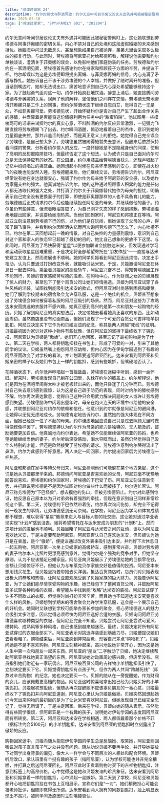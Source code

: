 ```yaml
---
title: "间谍过家家 24"
description: "约尔的担忧与醉酒风波：约尔无意中听到邻居议论丈夫出轨并可能被秘密警察举报，联想到劳埃德与女同事菲奥娜的关系，开始担忧自己的处境和婚姻关系。她内心戏很多，想象着如果自己被抛弃，弟弟尤里会如何极端反应。劳埃德拜托邦德照顾阿尼亚，解释说需要与约尔解决关于菲奥娜的误会，以免影响任务。劳埃德与约尔在酒吧见面，劳埃德感谢约尔一直以来的辛劳并提出干杯。约尔误以为劳埃德要提出离婚并与菲奥娜结婚，内心十分挣扎，认为自己不应干涉劳埃德的私生活，并做好离开的准备。然而她无法说出告别的话，意识到自己或许想继续维系这个家。为了鼓起勇气，约尔借酒消愁，醉酒后质问劳埃德与菲奥娜的关系，误解他试图解释的话语，以为他们是恋爱关系。劳埃德澄清菲奥娜只是同事，约尔继续醉酒抱怨自己没用。劳埃德开始怀疑约尔是否对自己有恋爱情感，并考虑利用这种感情作为任务的“甜蜜陷阱”。他尝试通过暧昧的言语来试探约尔，但醉酒的约尔反应过激，一记猛踢将劳埃德击飞。约尔清醒过来后惊恐万分，意识到自己的力量失控，认为这不是害羞而是真正的拒绝，觉得自己误会了劳埃德并过于自恋。劳埃德虽然短暂昏迷，但醒来后仍在思考约尔的反应，怀疑她是否是使用高级反陷阱手法的间谍，但又否定了这个想法，认为自己只是在她面前无法保持状态。公园里的真心话与和解：醉酒的约尔开始哼唱摇篮曲，劳埃德在半意识状态下听到并感到怀念。劳埃德醒来发现自己在公园里，头枕在约尔的膝盖上。约尔解释是酒吧老板将他们赶了出来，而他只昏迷了短短几分钟。劳埃德震惊于自己竟会失去意识，归咎于自己的松懈，并对膝枕感到困惑。约尔再次道歉，认为劳埃德对她这样只有力气大的女人感到失望。劳埃德脑中闪回童年时母亲在炮火下带给他的安心感，联想到阿尼亚对约尔的依赖和信任，意识到约尔是阿尼亚的安全基地，让她能无忧无虑地成长。他认为约尔虽然强大但方式不同，已经是位了不起的母亲。约尔谦虚地表示自己只是像模像样地照顾过尤里。劳埃德肯定约尔作为母亲的技能是独一无二的，鼓励她自信。他向约尔表达希望她能继续当阿尼亚的妈妈，同时也希望她继续当自己的妻子。约尔感动落泪，虽然不觉得自己有才能，但还是欣然接受。劳埃德指出她流鼻涕了，约尔为此感到抱歉。他们决定回家，约尔提出为劳埃德泡热茶。阿尼亚与贝姬的购物记：阿尼亚和邦德在家等待父母，阿尼亚猜测他们可能躲在哪里亲热，这个词是贝姬教的。邦德问阿尼亚是否喜欢父母，阿尼亚肯定回答喜欢。劳埃德和约尔回家，劳埃德的下巴受了伤。阿尼亚注意到并打趣是不是因为劳埃德想对约尔做什么而被揍。约尔否认。阿尼亚称劳埃德是“下巴怪兽”并想摸，被劳埃德制止。约尔惊讶于自己竟然做出这样的事。她反思自己以为只对弟弟有所执着，却发现也如此放不下这个家。第二天，劳埃德的下巴依然带伤，约尔再次问起，却忘了昨晚的事，让劳埃德很无奈。阿尼亚因学习和运动不佳，难以获得“星星”进入社交界，对“计划A”感到气馁，将希望寄托在与达米安交朋友的“计划B”上，但进展也不顺利。贝姬看到阿尼亚与达米安的互动，误认为阿尼亚喜欢达米安，决定帮助她。阿尼亚否认喜欢达米安，贝姬认为她只是傲娇，决定通过改造外表来吸引达米安，提议下次休息日一起购物。阿尼亚兴奋地第一次坐高级车。贝姬对劳埃德的妻子（约尔）真人比照片漂亮感到意外，认为她是劲敌，但坚持不该婚内出轨。阿尼亚展示了劳埃德给的大笔零花钱，贝姬惊讶于金额，但认为与布莱克贝尔家交好值得。阿尼亚想用钱买花生，但贝姬带她去买洋装。在百货商店，店员热情招待贝姬。阿尼亚观察到贝姬家的财力。贝姬解释她包下了整个商场，想和阿尼亚享受购物乐趣，并让阿尼亚试穿各种衣服以攻略达米安。阿尼亚试穿多种风格的衣服，但觉得时尚很辛苦，也不知道达米安的喜好。贝姬想到期末宿舍聚会可以穿私服，是个机会。她又联想到家长可能参加的聚会，担心劳埃德的魅力，觉得需要尽快为阿尼亚选好衣服。贝姬咨询阿尼亚劳埃德喜欢什么类型衣服，阿尼亚不知道。贝姬尝试让阿尼亚尝试可爱、模特、成熟等风格，自己也感到迷茫，最终决定把试穿过的衣服都买下来。阿尼亚表示对选洋装感到疲惫，贝姬提议看鞋子。购物结束后，阿尼亚感觉很累，称自己差点“购物死了”。贝姬问她是不是不喜欢购物，阿尼亚立刻表示非常开心，因为这是她第一次和朋友一起买东西。贝姬被“朋友”二字触动，决定继续帮阿尼亚找她真正想要的东西。阿尼亚说对动画周边感兴趣，但店里没有。店员指出有玩偶店。阿尼亚被商场吉祥物小羊钥匙扣吸引，立刻决定购买。贝姬觉得钥匙扣很孩子气，但作为两人共同跨越“死线”（指购物的疲惫）的证明，她也要买一个。贝姬的随从提醒她作为财阀女儿应佩戴高级物品。阿尼亚惊喜地拿出已经为贝姬买好的小羊钥匙扣。贝姬原本想拒绝，但随从提醒她不应辜负朋友的好意，贝姬最终收下，感谢阿尼亚，阿尼亚认为贝姬是傲娇。贝姬突然想起她们来购物的目的（让达米安喜欢阿尼亚），但已经忘了，觉得无所谓了，决定回家。钥匙扣与达米安的嫉妒：回程途中，贝姬抱怨阿尼亚总是说她坏话、欺负人，阿尼亚反驳说对小孩说孩子气没错。随从劝贝姬住口。贝姬表示不喜欢伊甸学园，认为与程度低的人交往没好处，但随从劝她要放下成见，像大人一样配合周围。贝姬告诉随从班里有个有趣的孩子（阿尼亚），觉得学校还不赖。她打算之后回礼给阿尼亚。阿尼亚看着钥匙扣，注意到价格，认为它是和贝姬的宝物。达米安看到阿尼亚和贝姬有同款钥匙扣，流露出嫉妒的神情。第二天在学校，阿尼亚和贝姬很高兴地向对方展示包上的同款钥匙扣，称它们是“一对”，担心老师会训斥，但觉得没关系。达米安看到这对钥匙扣，显得很不开心的样子，被同学问起时立刻否认没事。"
date: 2025-05-10
tags: ["间谍过家家", "SPYxFAMILY S01", "202204"]
---
```


约尔无意间听闻邻居议论丈夫有外遇并可能因此被秘密警察盯上，这让她联想到劳埃德与同事菲奥娜的密切关系，内心不禁对自己的处境和这段虚假婚姻的未来感到担忧。她脑海中闪过无数念头，甚至想象如果自己被抛弃，弟弟尤里会采取多么极端的报复行动。与此同时，劳埃德将阿尼亚托付给邦德照看，解释说他需要和约尔单独谈谈，澄清关于菲奥娜的误会，以免影响他们家庭伪装的任务。劳埃德和约尔约在一家酒吧见面，劳埃德首先感谢约尔在持家和照顾孩子方面的辛劳，并提议干杯。约尔却误以为这是劳埃德即将提出离婚、与菲奥娜再婚的信号，内心充满了矛盾与挣扎。她告诉自己不该干涉劳埃德的个人幸福，并做好了随时离开的准备，但当话到嘴边时，她却无法说出口，痛苦地意识到自己内心深处希望能够维持这个家。为了鼓起勇气面对这一切，约尔开始疯狂地饮酒。醉意上涌后，她直接质问劳埃德与菲奥娜的关系，误解了他的解释，坚信他们之间存在恋情。劳埃德无奈地澄清菲奥娜只是工作上的同事，但约尔醉酒状态下继续自怨自艾，觉得自己一无是处，不如菲奥娜可爱。劳埃德见状，开始怀疑约尔是否对自己产生了超出合作关系的感情，并盘算着是否能将这份情感利用为任务中的“甜蜜陷阱”。他试图用一些模棱两可的话语来试探约尔的真实心意，不料醉酒的约尔反应异常激烈，一记强力飞踢直接将劳埃德踢飞了出去。约尔瞬间酒醒，惊恐地看着自己的杰作，意识到她的力量彻底失控，那并非羞涩的抗拒，而是真正意义上的拒绝。她觉得自己完全误会了劳埃德，是自己想太多了。劳埃德虽然被踢得短暂失去意识，但醒来后依然保持着间谍的警觉，分析着约尔惊人的反应，一度怀疑她是不是隐藏身份的间谍，使用了高明的反甜蜜陷阱技巧，但最终否定了这个想法，认为或许只是自己面对约尔时总是无法保持应有的状态。在公园里，约尔用膝盖给劳埃德当枕头，还轻声唱起了记忆中妈妈唱过的摇篮曲。她回想起小时候在母亲怀里感到的安心，即使在战火纷飞的夜晚也能安然入睡。劳埃德醒来后，他们继续交谈，劳埃德告诉约尔，阿尼亚经常说有她在身边就很安心，强调了约尔作为母亲给予阿尼亚的安全感，以及她作为家庭支柱的强大。他真诚地告诉约尔，她的这种通过照顾家人积累的能力是任何人都无法取代的强大之处，并打消了约尔关于菲奥娜替代她作为母亲的担忧，明确表示自己完全没有更换妻子的打算，即使是菲奥娜那样的人也不具备育儿的能力。劳埃德随后正式请求约尔今后也能继续担任阿尼亚的母亲，并继续做他的妻子。约尔虽仍有些醉意，但流着眼泪答应了，为自己刚才失态的样子感到抱歉。劳埃德温柔地提出回家，并说要给她泡热茶。当他们回到家时，阿尼亚和邦德正在等待。阿尼亚立刻注意到劳埃德下巴的伤，以为他们是在玩闹，但她读取了父母的心声，得知了踢飞事件，并看到约尔因醉酒失忆而再次询问劳埃德下巴怎么了，内心吐槽不已。约尔在第二天回想起前一晚的情景，对自己失控的力量感到震惊，意识到自己对这个家和家人的依恋早已超越了最初的目的，她比自己想象的更放不下这里。与此同时，阿尼亚为了尽快获得“星星”以便参加联谊会接触达米安，但发现通过学习和运动获取星星困难重重，于是决定将全部希望寄托在“朋友作战”——直接与达米安建立友谊上，然而进展也不顺利。她的同学贝姬看到阿尼亚因此烦恼，决定出手相助，认为只要通过打扮改变外表，就能吸引达米安。于是，贝姬邀请阿尼亚在休息日一起去购物。乘坐着贝姬家的高级轿车，阿尼亚兴奋不已，得知劳埃德因工作不能同行，贝姬的管家感叹劳埃德的温柔。在购物中心，作为财阀之女的贝姬展现了惊人的财力，甚至包下了整个百货公司让她们尽情挑选。贝姬为阿尼亚试穿了各种风格的洋装，试图找到能吸引达米安的款式，但阿尼亚对时尚感到困惑和疲惫。她们了解到学校期末的宿舍聚会允许穿私服，这是一个绝佳的机会，贝姬甚至想象出了劳埃德会如何被穿着私服的阿尼亚吸引的场景。然而，阿尼亚对这些为了攻略达米安而挑选的衣服并不感兴趣，她真正感到高兴的是第一次和朋友一起购物的经历。贝姬了解到阿尼亚的真实想法后，决定带她去看看她真正喜欢的东西，比如动画周边。虽然商店里没有动画商品，但她们发现了一个可爱的百货公司吉祥物羊钥匙扣。阿尼亚决定买下它作为和贝姬友谊的纪念，称其是两人跨越“死线”的证明。贝姬最初因为家训对这种小物件有些犹豫，但在阿尼亚的坚持下最终收下了钥匙扣，阿尼亚认为贝姬是“傲娇”。她们开心地回家，甚至忘记了最初购物是为了什么。第二天在学校，两人都将钥匙扣挂在书包上，形成了可爱的一对，引来了其他同学的议论。贝姬虽然嘴上抱怨阿尼亚幼稚，但内心因为在伊甸学园遇到了有趣的阿尼亚而改变了对学校的看法，并计划着要送阿尼亚回礼。达米安看到阿尼亚和贝姬亲密的样子以及她们书包上一样的钥匙扣，感到有些嫉妒，但嘴硬地否认了。

在醉酒状态下，约尔低声哼唱起一首摇篮曲，劳埃德在迷糊中听到，感到一丝怀旧。醒来时，劳埃德发现自己躺在公园里，头枕在约尔的膝盖上。约尔解释说，他们是因为在酒吧里闹得太吵才被老板赶出来的，而他只昏迷了几分钟而已。劳埃德对自己失去意识感到震惊，认为这是自己疏于防范的表现，同时对约尔的膝枕感到不解。约尔再次表达歉意，觉得自己这种只会用武力解决问题的女人或许让劳埃德感到失望。劳埃德脑海中闪现出童年时，母亲在炮火连天的环境中带给他的安全感，并联想到阿尼亚对约尔的依赖和信任。他意识到约尔就像是阿尼亚的避风港，让她得以无忧无虑地成长。劳埃德肯定地告诉约尔，虽然她的强大体现在不同方面，但她已经是一位了不起的母亲。约尔谦虚地回应说自己只是过去照顾尤里时做得像模像样罢了。劳埃德坚持认为约尔作为母亲的能力是独特的、无人能及的，鼓励她要更加自信。他真诚地向约尔表达，希望她不仅能继续做阿尼亚的妈妈，也希望她能继续当他的妻子。约尔听后深受感动，泪水夺眶而出，虽然仍然觉得自己没什么特别的才能，但还是欣然接受了劳埃德的请求。劳埃德注意到约尔哭得流出了鼻涕，约尔为此感到不好意思。两人决定一同回家，约尔提出回家后为劳埃德泡一杯热茶。

阿尼亚和邦德在家中等待父母归来，阿尼亚猜测他们可能躲在某个地方亲密，这个词是她从贝姬那里学来的。邦德询问阿尼亚是否喜欢她的父母，阿尼亚毫不犹豫地回答说喜欢。劳埃德和约尔回家时，劳埃德的下巴受了伤。阿尼亚立刻注意到伤势，并打趣说劳埃德是不是因为试图对约尔做些什么而被揍了，约尔连忙否认。阿尼亚称劳埃德为“下巴怪兽”，想去摸他的伤口，但被劳埃德阻止。约尔对此感到惊讶，她反思自己原本以为只对弟弟有着强烈的牵挂，但现在意识到自己同样非常珍视这个家。第二天，劳埃德的下巴依然带着伤，约尔再次询问伤势，却完全不记得前一晚发生的事情，让劳埃德感到无可奈何。在学校，阿尼亚因为学习和体育成绩都不理想，难以获得“星星”徽章来进入与目标人物的社交圈，这让她对通过学业表现实现“计划A”感到沮丧。她将希望寄托在与达米安成为朋友的“计划B”上，然而这项计划的进展也不顺利。贝姬目睹了阿尼亚与达米安之间的互动，误以为阿尼亚喜欢达米安，于是决定要帮助阿尼亚。阿尼亚否认自己喜欢达米安，但贝姬认为她只是在害羞，是个“傲娇”，便提议通过改变外表来吸引达米安，并约好下次休息日一起去购物。阿尼亚第一次坐上贝姬家的高级轿车，感到非常兴奋。贝姬对劳埃德的妻子约尔本人比照片更漂亮感到意外，觉得约尔是个强劲的竞争对手，但她坚守原则，认为不应该插足已婚家庭。阿尼亚向贝姬展示了劳埃德给她的巨额零花钱，金额让贝姬惊讶不已，但她认为与布莱克贝尔家族交好是值得的投资。阿尼亚本来想用钱买花生，但贝姬坚持要带她去买洋装。抵达百货商店时，店员们对贝姬表现出极大的恭敬和热情，让阿尼亚直观感受到了贝姬家族的巨大财力。贝姬告诉阿尼亚，为了让她们能尽情享受购物的乐趣，她已经包下了整间百货公司，并鼓励阿尼亚多试穿各种风格的衣服，希望能从中找到能“攻略”达米安的装扮。阿尼亚试穿了许多不同款式的衣服，但觉得时尚打扮非常辛苦，而且她也不知道达米安究竟喜欢什么样的风格。贝姬想到学期末的宿舍聚会允许学生穿私服，这会是一个展示自己的好机会。她同时又联想到学校可能举办家长参加的聚会，担心劳埃德迷人的魅力会吸引太多注意，因此觉得必须尽快为阿尼亚选好合适的衣服。贝姬询问阿尼亚劳埃德喜欢哪种类型的衣服，但阿尼亚完全不知道。贝姬尝试让阿尼亚尝试可爱风、模特风、成熟风等多种风格，自己也感到越来越迷茫。最终，贝姬决定将所有阿尼亚试穿过的衣服全部买下。阿尼亚表示对挑选洋装感到筋疲力尽，贝姬便提议她们去看看鞋子。购物结束后，阿尼亚感到非常疲惫，形容自己差点“购物死了”。贝姬问她是不是不喜欢购物，阿尼亚立刻精神起来，高兴地说她非常开心，因为这是她人生中第一次和朋友一起买东西。阿尼亚的“朋友”二字触动了贝姬，她决定继续帮助阿尼亚寻找她真正渴望的东西。阿尼亚说她对动画周边感兴趣，但店里没有。店员指引她们附近有一家玩偶店。阿尼亚被百货公司的吉祥物小羊钥匙扣吸引住了，立刻决定要买下它。贝姬觉得钥匙扣有点孩子气，但作为两人共同“跨越死线”（即熬过辛苦购物）的纪念，她也决定要买一个。贝姬的随从在一旁提醒她，作为财阀的女儿，应该佩戴更高档的物品。阿尼亚这时惊喜地拿出她已经为贝姬买好的小羊钥匙扣。贝姬起初想拒绝，但随从再次提醒她不应该辜负朋友的一番心意，贝姬最终收下了钥匙扣并向阿尼亚道谢，阿尼亚心里认为贝姬是傲娇。贝姬突然回想起她们今天出来购物的最初目的是为了让达米安喜欢阿尼亚，但她发现自己已经完全忘记了，觉得无所谓了，于是决定回家。后来在学校，贝姬向她的随从表示，虽然觉得有些同学很烦，但阿尼亚是一个有趣的孩子，说明她对伊甸学园的态度因阿尼亚而有所转变。第二天，阿尼亚和达米安在学校相遇，两人都佩戴着那个价格不菲（据标注约合5100元）的小羊钥匙扣，达米安看到阿尼亚的钥匙扣时立刻露出了傲娇的反应。

购物回家途中，贝姬向随从抱怨伊甸学园的学生总是惹恼她、取笑她，阿尼亚则回嘴说对孩子直言孩子气之处并没有问题。随从劝说贝姬不要再争论，并开导她要放下对同学出身背景的偏见，像大人一样学会与不同层次的人相处和配合环境。贝姬听后改口，承认班里有个挺有趣的孩子（指阿尼亚），认为学校可能也并非完全糟糕，并打算之后送阿尼亚回礼。阿尼亚此时正看着购物时买下的吉祥物钥匙扣，注意到标签上的高昂价格，心中觉得这是她和贝姬友谊的珍贵象征。达米安看到阿尼亚和贝姬拿着一样的钥匙扣，心中涌起一丝嫉妒。第二天到了学校，阿尼亚和贝姬都开心地把钥匙扣挂在书包上互相展示，宣称它们是“一对”。她们稍微担心可能会被老师批评，但随即觉得无所谓。达米安看到两人拥有的同款钥匙扣，脸上明显表现出不高兴，被同学问及原因时立刻嘴硬否认。